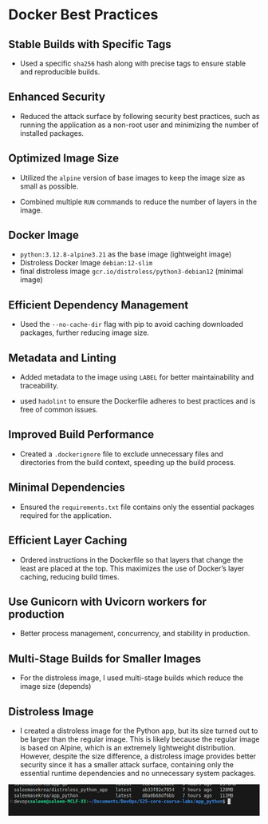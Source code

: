 # Docker Best Practices

## Stable Builds with Specific Tags

- Used a specific `sha256` hash along with precise tags to ensure stable and reproducible builds.

## Enhanced Security

- Reduced the attack surface by following security best practices, such as running the application as a non-root user and minimizing the number of installed packages.

## Optimized Image Size

- Utilized the `alpine` version of base images to keep the image size as small as possible.

- Combined multiple `RUN` commands to reduce the number of layers in the image.

## Docker Image

- `python:3.12.8-alpine3.21` as the base image (ightweight image)
- Distroless Docker Image `debian:12-slim`
- final distroless image `gcr.io/distroless/python3-debian12` (minimal image)

## Efficient Dependency Management

- Used the `--no-cache-dir` flag with pip to avoid caching downloaded packages, further reducing image size.

## Metadata and Linting

- Added metadata to the image using `LABEL` for better maintainability and traceability.

- used `hadolint` to ensure the Dockerfile adheres to best practices and is free of common issues.

## Improved Build Performance

- Created a `.dockerignore` file to exclude unnecessary files and directories from the build context, speeding up the build process.

## Minimal Dependencies

- Ensured the `requirements.txt` file contains only the essential packages required for the application.

## Efficient Layer Caching

- Ordered instructions in the Dockerfile so that layers that change the least are placed at the top. This maximizes the use of Docker’s layer caching, reducing build times.

## Use Gunicorn with Uvicorn workers for production

- Better process management, concurrency, and stability in production.

## Multi-Stage Builds for Smaller Images

- For the distroless image, I used multi-stage builds which reduce the image size (depends)

## Distroless Image

- I created a distroless image for the Python app, but its size turned out to be larger than the regular image. This is likely because the regular image is based on Alpine, which is an extremely lightweight distribution. However, despite the size difference, a distroless image provides better security since it has a smaller attack surface, containing only the essential runtime dependencies and no unnecessary system packages.

![size](img/3.png)

